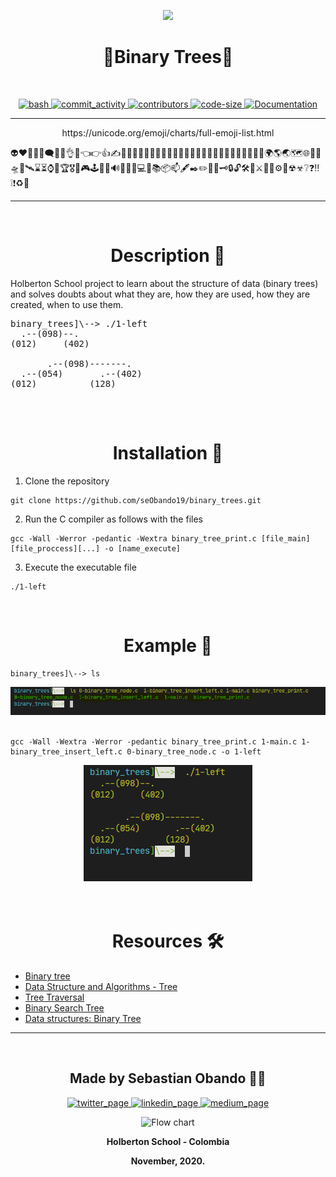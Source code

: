 <p align="center">
  <img src="https://www.holbertonschool.com/holberton-logo.png" width="360"/>
 <h1 align="center">🌲Binary Trees🌲</h1>
 <br>
 <p align="center">
    <a href="https://github.com/ellerbrock/open-source-badges/">
        <img alt="bash" src="https://badges.frapsoft.com/bash/v1/bash.png?v=103" target="_blank" />
    </a>
    <a href="https://github.com/EckoJuan/Readme_template/commits/master">
        <img alt="commit_activity" src="https://img.shields.io/github/commit-activity/y/EckoJuan/Readme_template" target="_blank" />
    </a>
    <a href="https://github.com/EckoJuan/Readme_template/graphs/contributors">
        <img alt="contributors" src="https://img.shields.io/github/contributors/EckoJuan/Readme_template" target="_blank" />
    </a>
    <a href="https://github.com/EckoJuan/Readme_template" target="_blank">
      <img alt="code-size" src="https://img.shields.io/github/languages/code-size/EckoJuan/Readme_template" />
    </a>
    <a href="https://github.com/EckoJuan/Readme_template" target="_blank">
      <img alt="Documentation" src="https://img.shields.io/badge/documentation-yes-brightgreen.svg" />
    </a>
 </p>
</p>

--- 

<p align="center">
  https://unicode.org/emoji/charts/full-emoji-list.html
</p>
👽❤💯💤💭🗨🖖👋👌🤘👈👉👍✍🦾💪🧑‍🏫🧑‍🔧🧑‍💻👨‍💻👩‍💻🧑‍🚀🦸‍♂️🦸‍♀️🏃‍♂️🏃‍♀️🌲🌱🌳🌍🌎🌏🗺🌐🛑🚧🛸🚀🛰⌛⏳⌚🌟🏆🎖🎯🎮🕹🧩🥽🔊📣🔋🔌💻📓📚📦📫🖋✒✏📌📍🗝🔒🔓🛠🔨⚔🏹🔧⚙📡☢☣❔❓‼❕❗♻🤖

---

<p align="center">
<BR>
<h1 align="center">Description 💭</h1>
</p>

Holberton School project to learn about the structure of data (binary trees) and solves doubts about what they are, how they are used, how they are created, when to use them.
<pre>
binary_trees]\--> ./1-left
  .--(098)--.
(012)     (402)

       .--(098)-------.
  .--(054)       .--(402)
(012)          (128)

</pre>

<br>
<h1 align="center">Installation 🧩</h1>

 1. Clone the repository
 ```
 git clone https://github.com/seObando19/binary_trees.git
 ```
 2. Run the C compiler as follows with the files
 ```
 gcc -Wall -Werror -pedantic -Wextra binary_tree_print.c [file_main] [file_proccess][...] -o [name_execute]
 ```
 3. Execute the executable file
 ```
 ./1-left
 ```
<br>

<h1 align="center">Example 💯</h1>

```
binary_trees]\--> ls
```
<div align="center"><img src="images/listFiles.png"></div>
<br>

```
gcc -Wall -Wextra -Werror -pedantic binary_tree_print.c 1-main.c 1-binary_tree_insert_left.c 0-binary_tree_node.c -o 1-left
```
<div align="center"><img src="images/result.png"></div>
<br>


<br>
<h1 align="center">Resources 🛠</h1>

*    [Binary tree](https://en.wikipedia.org/wiki/Binary_tree)
*    [Data Structure and Algorithms - Tree](https://www.tutorialspoint.com/data_structures_algorithms/tree_data_structure.htm)
*    [Tree Traversal](https://www.tutorialspoint.com/data_structures_algorithms/tree_traversal.htm)
*    [Binary Search Tree](https://en.wikipedia.org/wiki/Binary_search_tree)
*    [Data structures: Binary Tree](https://www.youtube.com/watch?v=H5JubkIy_p8)

---
<br>
<p align="center">
    <h2 align="center">Made by Sebastian Obando 👨‍💻</h2>
      <p align="center">
        <a href="https://twitter.com/sebas199141" rel="nofollow">
            <img alt="twitter_page" src="https://github.com/gedafu/readme-template/raw/master/images/twitter.png" height="50" width="50" style="max-width:100%;">
        </a>
	<a href="https://www.linkedin.com/in/sebastian-o-3b2475125/" rel="nofollow">
            <img alt="linkedin_page" src="https://github.com/gedafu/readme-template/raw/master/images/linkedin.png" height="50" width="50" style="max-width:100%;">
	</a>
	<a href="https://medium.com/@sebastianobandoperez5" rel="nofollow">
            <img alt="medium_page" src="https://github.com/gedafu/readme-template/raw/master/images/medium.png" height="50" width="50" style="max-width:100%;">
        </a>
      </p>
</p>

<p align="center">
   <img src="https://www.holbertonschool.com/holberton-logo.png"
     alt="Flow chart"
     style="float: flex; margin-right: auto;">
</p>
<p align="center">
	<b>Holberton School - Colombia<b><br>
</p>
<p align="center">
	<b>November, 2020.<b>
</p>
